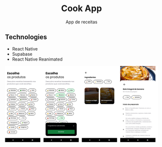 

# <div align="center">
  <h1 align="center">Cook App</h1>
</div>
<p align="center">
      App de receitas
    <br />
 </p>


## Technologies

- React Native
- Supabase
- React Native Reanimated

 
 
<div align="center">
  <a href="#">
      <img src="https://github.com/carloscazelattojr/cook-app/blob/main/assets/print-app.png" width="800" alt="preview" />
      
  </a>
</div>
